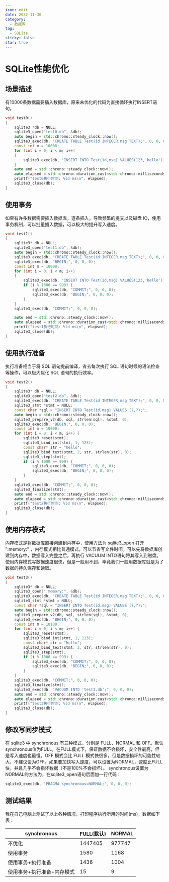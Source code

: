```yaml
---
icon: edit
date: 2022-11-30
category:
  - 数据库
tag:
  - SQLite
sticky: false
star: true
---
```


# SQLite性能优化

## 场景描述

有10000条数据需要插入数据库，原来未优化的代码为直接循环执行INSERT语句。

```C++
void test0()
{
    sqlite3 *db = NULL;
    sqlite3_open("test0.db", &db);
    auto begin = std::chrono::steady_clock::now();
    sqlite3_exec(db, "CREATE TABLE Test(id INTEGER,msg TEXT);", 0, 0, 0);
    const int m = 10000;
    for (int i = 0; i < m; i++)
    {
        sqlite3_exec(db, "INSERT INTO Test(id,msg) VALUES(123,'hello');", 0, 0, 0);
    }
    auto end = std::chrono::steady_clock::now();
    auto elapsed = std::chrono::duration_cast<std::chrono::milliseconds>(end - begin).count();
    printf("test0执行时间: %ld ms\n", elapsed);
    sqlite3_close(db);
}
```

## 使用事务

如果有许多数据需要插入数据库，逐条插入，导致频繁的提交以及磁盘 IO，使用事务机制，可以批量插入数据，可以极大的提升写入速度。

```C++
void test1()
{
    sqlite3* db = NULL;
    sqlite3_open("test1.db", &db);
    auto begin = std::chrono::steady_clock::now();
    sqlite3_exec(db, "CREATE TABLE Test(id INTEGER,msg TEXT);", 0, 0, 0);
    sqlite3_exec(db, "BEGIN;", 0, 0, 0);
    const int m = 10000;
    for (int i = 0; i < m; i++)
    {
        sqlite3_exec(db, "INSERT INTO Test(id,msg) VALUES(123,'hello');", 0, 0, 0);
        if (i % 1000 == 999) {
            sqlite3_exec(db, "COMMIT;", 0, 0, 0);
            sqlite3_exec(db, "BEGIN;", 0, 0, 0);
        }
    }
    sqlite3_exec(db, "COMMIT;", 0, 0, 0);

    auto end = std::chrono::steady_clock::now();
    auto elapsed = std::chrono::duration_cast<std::chrono::milliseconds>(end - begin).count();
    printf("test1执行时间: %ld ms\n", elapsed);
    sqlite3_close(db);
}
```

## 使用执行准备

执行准备相当于将 SQL 语句提前编译，省去每次执行 SQL 语句时候的语法检查等操作，可以极大优化 SQL 语句的执行效率。

```C++
void test2()
{
    sqlite3* db = NULL;
    sqlite3_open("test2.db", &db);
    sqlite3_exec(db, "CREATE TABLE Test(id INTEGER,msg TEXT);", 0, 0, 0);
    sqlite3_stmt *stmt = NULL;
    const char *sql = "INSERT INTO Test(id,msg) VALUES (?,?);";
    auto begin = std::chrono::steady_clock::now();
    sqlite3_prepare_v2(db, sql, strlen(sql), &stmt, 0);
    sqlite3_exec(db, "BEGIN;", 0, 0, 0);
    const int m = 10000;
    for (int i = 0; i < m; i++) {
        sqlite3_reset(stmt);
        sqlite3_bind_int(stmt, 1, 123);
        const char* str = "hello";
        sqlite3_bind_text(stmt, 2, str, strlen(str), 0);
        sqlite3_step(stmt);
        if (i % 1000 == 999) {
            sqlite3_exec(db, "COMMIT;", 0, 0, 0);
            sqlite3_exec(db, "BEGIN;", 0, 0, 0);
        }
    }
    sqlite3_exec(db, "COMMIT;", 0, 0, 0);
    sqlite3_finalize(stmt);
    auto end = std::chrono::steady_clock::now();
    auto elapsed = std::chrono::duration_cast<std::chrono::milliseconds>(end - begin).count();
	printf("test2执行时间: %ld ms\n", elapsed);
    sqlite3_close(db);
}
```

## 使用内存模式

内存模式是将数据库直接创建到内存中，使用方法为 sqlite3_open 打开 ":memory:" ，内存模式相比普通模式，可以节省写文件时间。可以先将数据库创建到内存中，数据写入完整之后，再执行 VACUUM INTO语句将其写入到磁盘。使用内存模式写数据速度很快，但是一般用不到，毕竟我们一般用数据库就是为了数据的持久保存和读取。

```C++
void test3()
{
    sqlite3* db = NULL;
    sqlite3_open(":memory:", &db);
    sqlite3_exec(db, "CREATE TABLE Test(id INTEGER,msg TEXT);", 0, 0, 0);
    sqlite3_stmt *stmt = NULL;
    const char *sql = "INSERT INTO Test(id,msg) VALUES (?,?);";
    auto begin = std::chrono::steady_clock::now();
    sqlite3_prepare_v2(db, sql, strlen(sql), &stmt, 0);
    sqlite3_exec(db, "BEGIN;", 0, 0, 0);
    const int m = 10100;
    for (int i = 0; i < m; i++) {
        sqlite3_reset(stmt);
        sqlite3_bind_int(stmt, 1, 123);
        const char* str = "hello";
        sqlite3_bind_text(stmt, 2, str, strlen(str), 0);
        sqlite3_step(stmt);
        if (i % 1000 == 999) {
            sqlite3_exec(db, "COMMIT;", 0, 0, 0);
            sqlite3_exec(db, "BEGIN;", 0, 0, 0);
        }
    }
    sqlite3_exec(db, "COMMIT;", 0, 0, 0);
    sqlite3_finalize(stmt);
    sqlite3_exec(db, "VACUUM INTO 'test3.db';", 0, 0, 0);
    auto end = std::chrono::steady_clock::now();
    auto elapsed = std::chrono::duration_cast<std::chrono::milliseconds>(end - begin).count();
	printf("test3执行时间: %ld ms\n", elapsed);
    sqlite3_close(db);
}
```

## 修改写同步模式

在 sqlite3 中 synchronous 有三种模式，分别是 FULL、NORMAL 和 OFF。默认synchronous值为FULL，在FULL模式下，保证数据不会损坏，安全性最高，但是写入速度也最慢。OFF 模式会比 FULL 模式快很多，但是数据损坏的可能性较大，不建议设为OFF。如果要加快写入速度，可以设置为NORMAL，速度比FULL快，并且几乎不会损坏数据（不是100%不会损坏）。
synchronous设置为NORMAL的方法为，在sqlite3_open语句后面加一行代码：

```C++
sqlite3_exec(db, "PRAGMA synchronous=NORMAL;", 0, 0, 0);
```

## 测试结果

我在自己电脑上测试了以上各种情况，打印程序执行所用的时间(ms)，数据如下表：

| synchronous                | FULL(默认) | NORMAL |
| -------------------------- | ---------- | ------ |
| 不优化                     | 1447405    | 977747 |
| 使用事务                   | 1580       | 1168   |
| 使用事务+执行准备          | 1436       | 1004   |
| 使用事务+执行准备+内存模式 | 15         | 9      |
